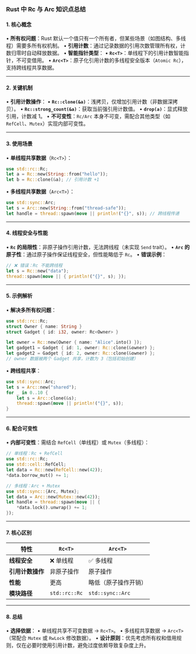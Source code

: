 ### Rust 中 Rc 与 Arc 知识点总结

#### 1. **核心概念**
• **所有权问题**：Rust 默认一个值只有一个所有者，但某些场景（如图结构、多线程）需要多所有权机制。
• **引用计数**：通过记录数据的引用次数管理所有权，计数归零时自动释放数据。
• **智能指针类型**：
  • **`Rc<T>`**：单线程下的引用计数智能指针，不可变借用。
  • **`Arc<T>`**：原子化引用计数的多线程安全版本（`Atomic Rc`），支持跨线程共享数据。

---

#### 2. **关键机制**
• **引用计数操作**：
  • **`Rc::clone(&a)`**：浅拷贝，仅增加引用计数（非数据深拷贝）。
  • **`Rc::strong_count(&a)`**：获取当前强引用计数值。
  • **`drop(a)`**：显式释放引用，计数减 1。
• **不可变性**：`Rc/Arc` 本身不可变，需配合其他类型（如 `RefCell`、`Mutex`）实现内部可变性。

---

#### 3. **使用场景**
• **单线程共享数据**（`Rc<T>`）：
  ```rust
  use std::rc::Rc;
  let a = Rc::new(String::from("hello"));
  let b = Rc::clone(&a); // 引用计数 +1
  ```
• **多线程共享数据**（`Arc<T>`）：
  ```rust
  use std::sync::Arc;
  let s = Arc::new(String::from("thread-safe"));
  let handle = thread::spawn(move || println!("{}", s)); // 跨线程传递
  ```

---

#### 4. **线程安全与性能**
• **`Rc` 的局限性**：非原子操作引用计数，无法跨线程（未实现 `Send` trait）。
• **`Arc` 的原子性**：通过原子操作保证线程安全，但性能略低于 `Rc`。
• **错误示例**：
  ```rust
  // ❌ 错误：Rc 不能跨线程
  let s = Rc::new("data");
  thread::spawn(move || { println!("{}", s); });
  ```

---

#### 5. **示例解析**
• **解决多所有权问题**：
  ```rust
  use std::rc::Rc;
  struct Owner { name: String }
  struct Gadget { id: i32, owner: Rc<Owner> }

  let owner = Rc::new(Owner { name: "Alice".into() });
  let gadget1 = Gadget { id: 1, owner: Rc::clone(&owner) };
  let gadget2 = Gadget { id: 2, owner: Rc::clone(&owner) };
  // owner 数据被两个 Gadget 共享，计数为 3（包括初始创建）
  ```

• **跨线程共享**：
  ```rust
  use std::sync::Arc;
  let s = Arc::new("shared");
  for _ in 0..10 {
      let s = Arc::clone(&s);
      thread::spawn(move || println!("{}", s));
  }
  ```

---

#### 6. **配合可变性**
• **内部可变性**：需结合 `RefCell`（单线程）或 `Mutex`（多线程）：
  ```rust
  // 单线程：Rc + RefCell
  use std::rc::Rc;
  use std::cell::RefCell;
  let data = Rc::new(RefCell::new(42));
  *data.borrow_mut() += 1;

  // 多线程：Arc + Mutex
  use std::sync::{Arc, Mutex};
  let data = Arc::new(Mutex::new(42));
  let handle = thread::spawn(move || {
      *data.lock().unwrap() += 1;
  });
  ```

---

#### 7. **核心区别**
| 特性                | `Rc<T>`               | `Arc<T>`                |
|---------------------|-----------------------|-------------------------|
| **线程安全**         | ❌ 单线程             | ✅ 多线程               |
| **引用计数操作**     | 非原子操作            | 原子操作                |
| **性能**            | 更高                  | 略低（原子操作开销）    |
| **模块路径**        | `std::rc::Rc`         | `std::sync::Arc`        |

---

#### 8. **总结**
• **选择依据**：
  • 单线程共享不可变数据 → `Rc<T>`。
  • 多线程共享数据 → `Arc<T>`（常配合 `Mutex` 或 `RwLock` 修改数据）。
• **设计原则**：优先考虑所有权和借用规则，仅在必要时使用引用计数，避免过度依赖导致复杂度上升。